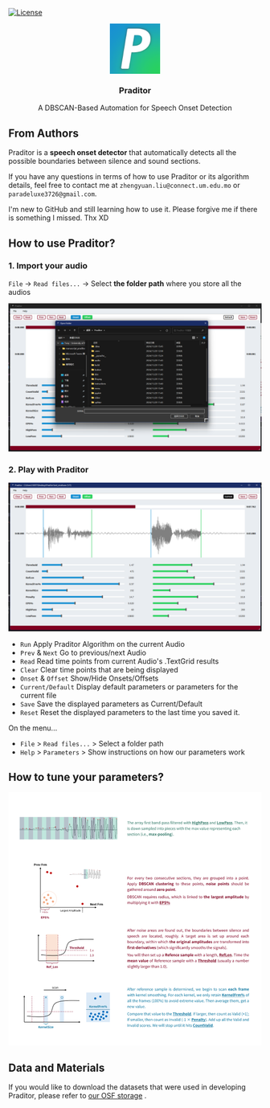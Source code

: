 [![License](https://img.shields.io/badge/License-MIT-blue.svg)](https://opensource.org/licenses/MIT)

<p align="center">
  <a href="https://github.com/gtreshchev/AudioAnalysisTools">
    <img align="center" src="icon.png" alt="Praditor_icon" width="100" height="100">
  </a>
</p>



<h3 align="center">Praditor</h3>

<p align="center">
A DBSCAN-Based Automation for Speech Onset Detection
</p>

## From Authors
Praditor is a **speech onset detector** that automatically detects all the possible boundaries between silence and sound sections.

If you have any questions in terms of how to use Praditor or its algorithm details,
feel free to contact me at `zhengyuan.liu@connect.um.edu.mo` or `paradeluxe3726@gmail.com`.

I'm new to GitHub and still learning how to use it. Please forgive me if there is something I missed. Thx XD

## How to use Praditor?

### 1. Import your audio

`File` -> `Read files...` -> Select **the folder path** where you store all the audios

![importAudio](instructions/importAudio.png)

### 2. Play with Praditor

![displaySignalArray.png](instructions/displaySignalArray.png)

- `Run` Apply Praditor Algorithm on the current Audio
- `Prev` & `Next` Go to previous/next Audio
- `Read` Read time points from current Audio's .TextGrid results
- `Clear` Clear time points that are being displayed
- `Onset` & `Offset` Show/Hide Onsets/Offsets
- `Current/Default` Display default parameters or parameters for the current file
- `Save` Save the displayed parameters as Current/Default
- `Reset` Reset the displayed parameters to the last time you saved it.

On the menu...
- `File` > `Read files...` > Select a folder path
- `Help` > `Parameters` > Show instructions on how our parameters work

## How to tune your parameters?
![Instruction](instruction.png "How does Praditor works?")

## Data and Materials

If you would like to download the datasets that were used in developing Praditor, please refer to [our OSF storage](https://osf.io/9se8r/)
.


